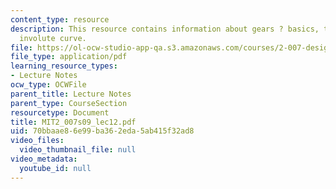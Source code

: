 ```yaml
---
content_type: resource
description: This resource contains information about gears ? basics, terminology,
  involute curve.
file: https://ol-ocw-studio-app-qa.s3.amazonaws.com/courses/2-007-design-and-manufacturing-i-spring-2009/70bbaae86e99ba362eda5ab415f32ad8_MIT2_007s09_lec12.pdf
file_type: application/pdf
learning_resource_types:
- Lecture Notes
ocw_type: OCWFile
parent_title: Lecture Notes
parent_type: CourseSection
resourcetype: Document
title: MIT2_007s09_lec12.pdf
uid: 70bbaae8-6e99-ba36-2eda-5ab415f32ad8
video_files:
  video_thumbnail_file: null
video_metadata:
  youtube_id: null
---
```

